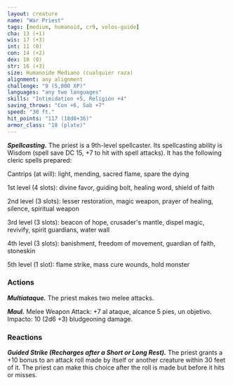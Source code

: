 ```yaml
---
layout: creature
name: "War Priest"
tags: [medium, humanoid, cr9, volos-guide]
cha: 13 (+1)
wis: 17 (+3)
int: 11 (0)
con: 14 (+2)
dex: 10 (0)
str: 16 (+3)
size: Humanoide Mediano (cualquier raza)
alignment: any alignment
challenge: "9 (5,000 XP)"
languages: "any two languages"
skills: "Intimidation +5, Religión +4"
saving_throws: "Con +6, Sab +7"
speed: "30 ft."
hit_points: "117 (18d8+36)"
armor_class: "18 (plate)"
---
```


***Spellcasting.*** The priest is a 9th-level spellcaster. Its spellcasting ability is Wisdom (spell save DC 15, +7 to hit with spell attacks). It has the following cleric spells prepared:

Cantrips (at will): light, mending, sacred flame, spare the dying

1st level (4 slots): divine favor, guiding bolt, healing word, shield of faith

2nd level (3 slots): lesser restoration, magic weapon, prayer of healing, silence, spiritual weapon

3rd level (3 slots): beacon of hope, crusader's mantle, dispel magic, revivify, spirit guardians, water wall

4th level (3 slots): banishment, freedom of movement, guardian of faith, stoneskin

5th level (1 slot): flame strike, mass cure wounds, hold monster

### Actions

***Multiataque.*** The priest makes two melee attacks.

***Maul.*** Melee Weapon Attack: +7 al ataque, alcance 5 pies, un objetivo. Impacto: 10 (2d6 +3) bludgeoning damage.

### Reactions

***Guided Strike (Recharges after a Short or Long Rest).*** The priest grants a +10 bonus to an attack roll made by itself or another creature within 30 feet of it. The priest can make this choice after the roll is made but before it hits or misses.
